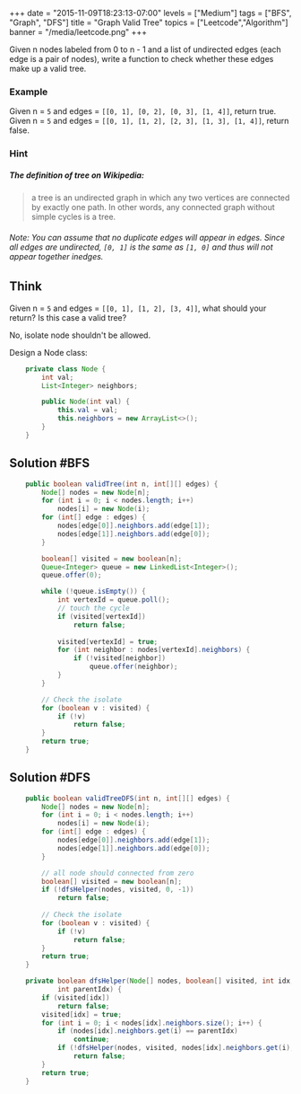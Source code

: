+++
date = "2015-11-09T18:23:13-07:00"
levels = ["Medium"]
tags = ["BFS", "Graph", "DFS"]
title = "Graph Valid Tree"
topics = ["Leetcode","Algorithm"]
banner = "/media/leetcode.png"
+++

Given n nodes labeled from 0 to n - 1 and a list of undirected edges (each edge is a pair of nodes), write a function to check whether these edges make up a valid tree.
<!--more-->

### Example
Given n = `5` and edges = `[[0, 1], [0, 2], [0, 3], [1, 4]]`, return true.
Given n = `5` and edges = `[[0, 1], [1, 2], [2, 3], [1, 3], [1, 4]]`, return false.

### Hint


##### The definition of tree on Wikipedia: 
> a tree is an undirected graph in which any two vertices are connected by exactly one path. In other words, any connected graph without simple cycles is a tree.


###### Note: You can assume that no duplicate edges will appear in edges. Since all edges are undirected, `[0, 1]` is the same as `[1, 0]` and thus will not appear together inedges.

## Think
Given n = `5` and edges = `[[0, 1], [1, 2], [3, 4]]`, what should your return? Is this case a valid tree?

No, isolate node shouldn't be allowed.

Design a Node class:
```java
    private class Node {
		int val;
		List<Integer> neighbors;

		public Node(int val) {
			this.val = val;
			this.neighbors = new ArrayList<>();
		}
	}
```

## Solution #BFS
```java
    public boolean validTree(int n, int[][] edges) {
		Node[] nodes = new Node[n];
		for (int i = 0; i < nodes.length; i++)
			nodes[i] = new Node(i);
		for (int[] edge : edges) {
			nodes[edge[0]].neighbors.add(edge[1]);
			nodes[edge[1]].neighbors.add(edge[0]);
		}

		boolean[] visited = new boolean[n];
		Queue<Integer> queue = new LinkedList<Integer>();
		queue.offer(0);

		while (!queue.isEmpty()) {
			int vertexId = queue.poll();
			// touch the cycle
			if (visited[vertexId]) 
				return false;
			
			visited[vertexId] = true;
			for (int neighbor : nodes[vertexId].neighbors) {
				if (!visited[neighbor])
					queue.offer(neighbor);
			}
		}

		// Check the isolate
		for (boolean v : visited) {
			if (!v)
				return false;
		}
		return true;
	}
```
## Solution #DFS
```java
	public boolean validTreeDFS(int n, int[][] edges) {
		Node[] nodes = new Node[n];
		for (int i = 0; i < nodes.length; i++)
			nodes[i] = new Node(i);
		for (int[] edge : edges) {
			nodes[edge[0]].neighbors.add(edge[1]);
			nodes[edge[1]].neighbors.add(edge[0]);
		}

		// all node should connected from zero
		boolean[] visited = new boolean[n];
		if (!dfsHelper(nodes, visited, 0, -1))
			return false;
		
		// Check the isolate
		for (boolean v : visited) {
			if (!v)
				return false;
		}
		return true;
	}

	private boolean dfsHelper(Node[] nodes, boolean[] visited, int idx,
			int parentIdx) {
		if (visited[idx])
			return false;
		visited[idx] = true;
		for (int i = 0; i < nodes[idx].neighbors.size(); i++) {
			if (nodes[idx].neighbors.get(i) == parentIdx)
				continue;
			if (!dfsHelper(nodes, visited, nodes[idx].neighbors.get(i), idx))
				return false;
		}
		return true;
	}
```